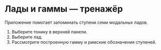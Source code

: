 # Лады и гаммы — тренажёр

Приложение помогает запоминать ступени семи модальных ладов.

1. Выберите тонику в верхней панели.
2. Выберите лад.
3. Рассмотрите построенную гамму и римские обозначения ступеней.

